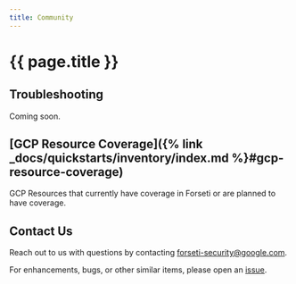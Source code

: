 ```yaml
---
title: Community
---
```

# {{ page.title }}

## Troubleshooting

Coming soon.

## [GCP Resource Coverage]({% link _docs/quickstarts/inventory/index.md %}#gcp-resource-coverage)

GCP Resources that currently have coverage in Forseti or are planned to have
coverage.

## Contact Us

Reach out to us with questions by contacting
[forseti-security@google.com](mailto:forseti-security@google.com).

For enhancements, bugs, or other similar items, please open an
[issue](https://github.com/GoogleCloudPlatform/forseti-security/issues).
